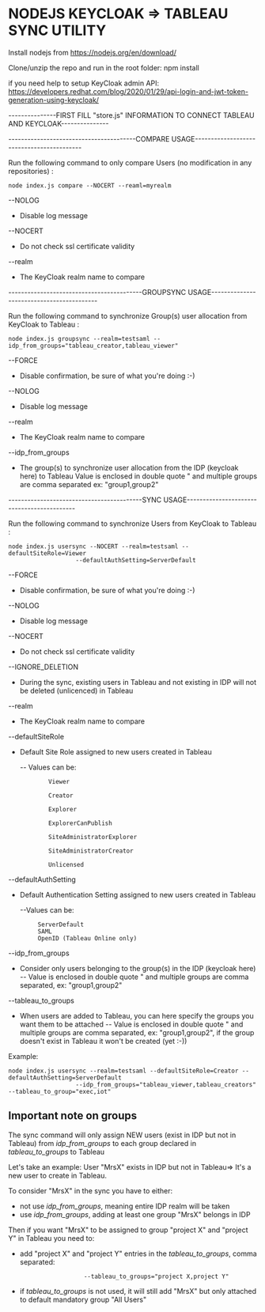 # NODEJS KEYCLOAK => TABLEAU SYNC UTILITY

Install nodejs from https://nodejs.org/en/download/

Clone/unzip the repo and run in the root folder: npm install

if you need help to setup KeyCloak admin API: https://developers.redhat.com/blog/2020/01/29/api-login-and-jwt-token-generation-using-keycloak/

---------------FIRST FILL "store.js" INFORMATION TO CONNECT TABLEAU AND KEYCLOAK---------------

----------------------------------------COMPARE USAGE------------------------------------------

Run the following command to only compare Users (no modification in any repositories) :

    node index.js compare --NOCERT --reaml=myrealm

\-\-NOLOG 
 - Disable log message

\-\-NOCERT 
 - Do not check ssl certificate validity

\-\-realm 
- The KeyCloak realm name to compare

------------------------------------------GROUPSYNC USAGE------------------------------------------

Run the following command to synchronize Group(s) user allocation from KeyCloak to Tableau :

    node index.js groupsync --realm=testsaml --idp_from_groups="tableau_creator,tableau_viewer"

\-\-FORCE 
- Disable confirmation, be sure of what you're doing :-)

\-\-NOLOG 
- Disable log message

\-\-realm 
- The KeyCloak realm name to compare

\-\-idp_from_groups          
- The group(s) to synchronize user allocation from the IDP (keycloak here) to Tableau
                           Value is enclosed in double quote " and multiple groups are comma separated
                                   ex: "group1,group2"
  
------------------------------------------SYNC USAGE-------------------------------------------

Run the following command to synchronize Users from KeyCloak to Tableau :

    node index.js usersync --NOCERT --realm=testsaml --defaultSiteRole=Viewer 
                       --defaultAuthSetting=ServerDefault

\-\-FORCE 
- Disable confirmation, be sure of what you're doing :-)

\-\-NOLOG 
- Disable log message

\-\-NOCERT 
- Do not check ssl certificate validity

\-\-IGNORE_DELETION 
- During the sync, existing users in Tableau and not existing in IDP will not be deleted (unlicenced) in Tableau

\-\-realm 
- The KeyCloak realm name to compare

\-\-defaultSiteRole 
  - Default Site Role assigned to new users created in Tableau
  
    -- Values can be:

				Viewer

				Creator

				Explorer

				ExplorerCanPublish

				SiteAdministratorExplorer

				SiteAdministratorCreator

				Unlicensed

  

\-\-defaultAuthSetting 
 - Default Authentication Setting assigned to new users created in Tableau
	
	--Values can be:
			
			ServerDefault
			SAML
			OpenID (Tableau Online only)

\-\-idp_from_groups 
 - Consider only users belonging to the group(s) in the IDP (keycloak
   here)
   -- Value is enclosed in double quote " and multiple groups are comma separated, ex: "group1,group2"

 \-\-tableau_to_groups 
 - When users are added to Tableau, you can here specify the groups you want them to be attached
	-- Value is enclosed in double quote " and multiple groups are comma separated, ex: "group1,group2", if the group doesn't exist in Tableau it won't be created (yet :-))

Example:

    node index.js usersync --realm=testsaml --defaultSiteRole=Creator --defaultAuthSetting=ServerDefault 
                       --idp_from_groups="tableau_viewer,tableau_creators" --tableau_to_group="exec,iot"

## Important note on groups

The sync command will only assign NEW users (exist in IDP but not in Tableau) from *idp_from_groups* to each group declared in *tableau_to_groups* to Tableau

Let's take an example: User "MrsX" exists in IDP but not in Tableau=> It's a new user to create in Tableau.

To consider "MrsX" in the sync you have to either: 
- not use *idp_from_groups*, meaning entire IDP realm will be taken
- use *idp_from_groups*, adding at least one group "MrsX" belongs in IDP

Then if you want "MrsX" to be assigned to group "project X" and "project Y" in Tableau you need to:

- add "project X" and "project Y" entries in the *tableau_to_groups*, comma separated: 
			
                        --tableau_to_groups="project X,project Y"
- if *tableau_to_groups* is not used, it will still add "MrsX" but only attached to default mandatory group "All Users"